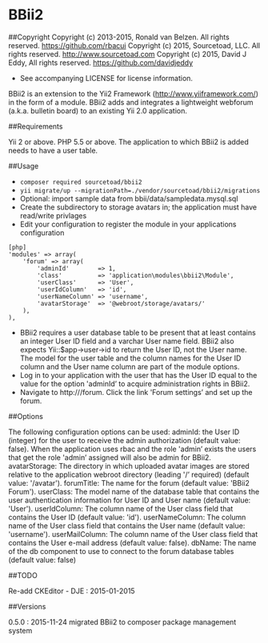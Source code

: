 ﻿BBii2
=====


##Copyright
Copyright (c) 2013-2015, Ronald van Belzen. All rights reserved. https://github.com/rbacui
Copyright (c) 2015, Sourcetoad, LLC. All rights reserved. http://www.sourcetoad.com
Copyright (c) 2015, David J Eddy, All rights reserved. https://github.com/davidjeddy

 - See accompanying LICENSE for license information.

BBii2 is an extension to the Yii2 Framework (http://www.yiiframework.com/) 
in the form of a module. BBii2 adds and integrates a lightweight webforum (a.k.a. 
bulletin board) to an existing Yii 2.0 application.


##Requirements

Yii 2 or above.
PHP 5.5 or above.
The application to which BBii2 is added needs to have a user table.


##Usage

* `composer required sourcetoad/bbii2`
* `yii migrate/up --migrationPath=./vendor/sourcetoad/bbii2/migrations`
* Optional: import sample data from bbii/data/sampledata.mysql.sql
* Create the subdirectory to storage avatars in; the application must have read/write privlages
* Edit your configuration to register the module in your applications configuration

~~~
[php]
'modules' => array(
	'forum' => array(
		'adminId'        => 1,
		'class'          => 'application\modules\bbii2\Module',
		'userClass'      => 'User',
		'userIdColumn'   => 'id',
		'userNameColumn' => 'username',
        'avatarStorage'  => '@webroot/storage/avatars/'
	),
),
~~~

* BBii2 requires a user database table to be present that at least contains an 
  integer User ID field and a varchar User name field. BBii2 also expects 
  Yii::$app->user->id to return the User ID, not the User name. The model for 
  the user table and the column names for the User ID column and the User name 
  column are part of the module options.
* Log in to your application with the user that has the User ID equal to the 
  value for the option 'adminId’ to acquire administration rights in BBii2.
* Navigate to http://<your base url>/forum. Click the link 'Forum settings’ and 
  set up the forum.

##Options

The following configuration options can be used:
adminId:        	the User ID (integer) for the user to receive the admin 
					authorization (default value: false). When the application
					uses rbac and the role 'admin’ exists the users that get 
					the role 'admin’ assigned will also be admin for BBii2.
avatarStorage:  	The directory in which uploaded avatar images are stored 
					relative to the application webroot directory (leading '/’ 
					required) (default value: '/avatar').
forumTitle:     	The name for the forum (default value: 'BBii2 Forum').
userClass:      	The model name of the database table that contains the user 
					authentication information for User ID and User name 
					(default value: 'User').
userIdColumn:   	The column name of the User class field that contains the 
					User ID (default value: 'id').
userNameColumn: 	The column name of the User class field that contains the 
					User name (default value: 'username').
userMailColumn: 	The column name of the User class field that contains the 
					User e-mail address (default value: false).
dbName:				The name of the db component to use to connect to the forum 
					database tables (default value: false)


##TODO

Re-add CKEditor - DJE : 2015-01-2015


##Versions

0.5.0 : 2015-11-24 migrated BBii2 to composer package management system